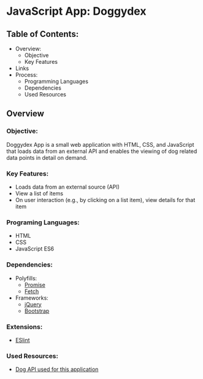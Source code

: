 # JavaScript App: Doggydex

## Table of Contents:
* Overview:
    * Objective
    * Key Features
* Links
* Process:
    * Programming Languages
    * Dependencies
    * Used Resources

## Overview

### Objective:
Doggydex App is a small web application with HTML, CSS, and JavaScript that loads data from an external API and enables the viewing of dog related data points in detail on demand.

### Key Features:
* Loads data from an external source (API)
* View a list of items
* On user interaction (e.g., by clicking on a list item), view details for that item

### Programing Languages:
* HTML
* CSS
* JavaScript ES6

### Dependencies:
* Polyfills:
    * [Promise](https://raw.githubusercontent.com/taylorhakes/promise-polyfill/master/dist/polyfill.min.js)
    * [Fetch](https://github.com/github/fetch)
* Frameworks:
    * [jQuery](https://jquery.com/)
    * [Bootstrap](https://getbootstrap.com/)

### Extensions:
* [ESlint](https://marketplace.visualstudio.com/items?itemName=dbaeumer.vscode-eslint)

### Used Resources:
* [Dog API used for this application](https://api.thedogapi.com/v1/breeds)
